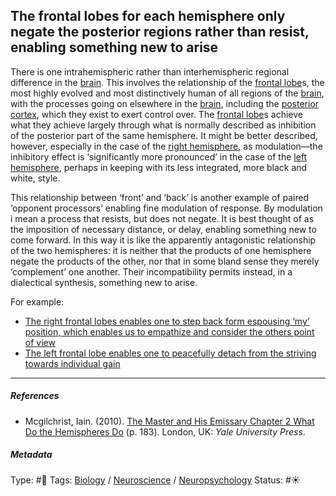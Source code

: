 ## The frontal lobes for each hemisphere only negate the posterior regions rather than resist, enabling something new to arise

There is one intrahemispheric rather than interhemispheric regional difference in the [brain](Brain.md). This involves the relationship of the [frontal lobe](Frontal%20lobe.md)s, the most highly evolved and most distinctively human of all regions of the [brain](Brain.md), with the processes going on elsewhere in the [brain](Brain.md), including the [posterior cortex](), which they exist to exert control over. The [frontal lobe](Frontal%20lobe.md)s achieve what they achieve largely through what is normally described as inhibition of the posterior part of the same hemisphere. It might be better described, however, especially in the case of the [right hemisphere](Right%20hemisphere.md), as modulation—the inhibitory effect is ‘significantly more pronounced’ in the case of the [left hemisphere](Left%20hemisphere.md), perhaps in keeping with its less integrated, more black and white, style. 

This relationship between ‘front’ and ‘back’ is another example of paired ‘opponent processors’ enabling fine modulation of response. By modulation i mean a process that resists, but does not negate. It is best thought of as the imposition of necessary distance, or delay, enabling something new to come forward. In this way it is like the apparently antagonistic relationship of the two hemispheres: it is neither that the products of one hemisphere negate the products of the other, nor that in some bland sense they merely ‘complement’ one another. Their incompatibility permits instead, in a dialectical synthesis, something new to arise.

For example: 

* [The right frontal lobes enables one to step back form espousing ‘my’ position, which enables us to empathize and consider the others point of view](The%20right%20frontal%20lobes%20enables%20one%20to%20step%20back%20form%20espousing%20%E2%80%98my%E2%80%99%20position,%20which%20enables%20us%20to%20empathize%20and%20consider%20the%20others%20point%20of%20view.md)
* [The left frontal lobe enables one to peacefully detach from the striving towards individual gain](The%20left%20frontal%20lobe%20enables%20one%20to%20peacefully%20detach%20from%20the%20striving%20towards%20individual%20gain.md)

---

##### References

* Mcgilchrist, Iain. (2010). [The Master and His Emissary Chapter 2 What Do the Hemispheres Do](The%20Master%20and%20His%20Emissary%20Chapter%202%20What%20Do%20the%20Hemispheres%20Do.md) (p. 183). London, UK: *Yale University Press*.

##### Metadata

Type: #🔴 
Tags: [Biology]() / [Neuroscience](Neuroscience.md) / [Neuropsychology](Neuropsychology.md)
Status: #☀️ 
